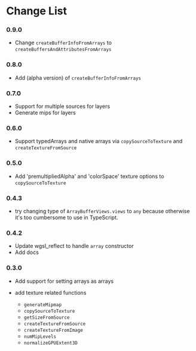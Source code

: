 # Change List

### 0.9.0

 * Change `createBufferInfoFromArrays` to `createBuffersAndAttributesFromArrays`

### 0.8.0

 * Add (alpha version) of `createBufferInfoFromArrays`

### 0.7.0

 * Support for multiple sources for layers
 * Generate mips for layers

### 0.6.0

 * Support typedArrays and native arrays via `copySourceToTexture`
   and `createTextureFromSource`

### 0.5.0

* Add 'premultipliedAlpha' and 'colorSpace' texture options
  to `copySourceToTexture`

### 0.4.3

* try changing type of `ArrayBufferViews.views` to `any` because
  otherwise it's too cumbersome to use in TypeScript.

### 0.4.2

* Update wgsl_reflect to handle `array` constructor
* Add docs

### 0.3.0

* Add support for setting arrays as arrays
* add texture related functions

  * `generateMipmap`
  * `copySourceToTexture`
  * `getSizeFromSource`
  * `createTextureFromSource`
  * `createTextureFromImage`
  * `numMipLevels`
  * `normalizeGPUExtent3D`




